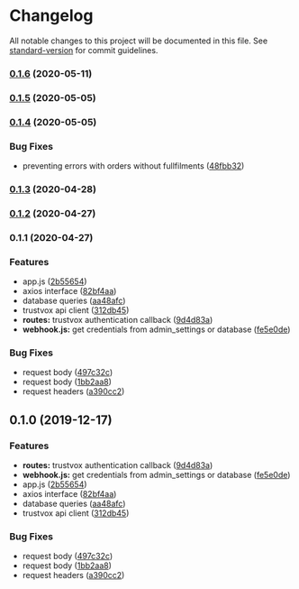 # Changelog

All notable changes to this project will be documented in this file. See [standard-version](https://github.com/conventional-changelog/standard-version) for commit guidelines.

### [0.1.6](https://github.com/ecomclub/app-trustvox/compare/v0.1.5...v0.1.6) (2020-05-11)

### [0.1.5](https://github.com/ecomclub/app-trustvox/compare/v0.1.4...v0.1.5) (2020-05-05)

### [0.1.4](https://github.com/ecomclub/app-trustvox/compare/v0.1.3...v0.1.4) (2020-05-05)


### Bug Fixes

* preventing errors with orders without fullfilments ([48fbb32](https://github.com/ecomclub/app-trustvox/commit/48fbb32ee39d4483cc3acd9579af62e1c8046a91))

### [0.1.3](https://github.com/ecomclub/app-trustvox/compare/v0.1.2...v0.1.3) (2020-04-28)

### [0.1.2](https://github.com/ecomclub/app-trustvox/compare/v0.1.1...v0.1.2) (2020-04-27)

### 0.1.1 (2020-04-27)


### Features

* app.js ([2b55654](https://github.com/ecomclub/app-trustvox/commit/2b556546b2d57d0beb3ab9bb69b3f256c0447ee5))
* axios interface ([82bf4aa](https://github.com/ecomclub/app-trustvox/commit/82bf4aa6ec5e88e4c42195963512a8f6b1917b60))
* database queries ([aa48afc](https://github.com/ecomclub/app-trustvox/commit/aa48afc232f91c2408241c44272a34cfe3556096))
* trustvox api client ([312db45](https://github.com/ecomclub/app-trustvox/commit/312db45d63a0e6571bfd8d64a04b29622bf8bf62))
* **routes:** trustvox authentication callback ([9d4d83a](https://github.com/ecomclub/app-trustvox/commit/9d4d83a5d1d40cd186fd97fa174928a537699d71))
* **webhook.js:** get credentials from admin_settings or database ([fe5e0de](https://github.com/ecomclub/app-trustvox/commit/fe5e0de76a4f0975a17f5bda7deacda122399be2))


### Bug Fixes

* request body ([497c32c](https://github.com/ecomclub/app-trustvox/commit/497c32c8e3979eb2bc8bf64a169522bbf63cb2b0))
* request body ([1bb2aa8](https://github.com/ecomclub/app-trustvox/commit/1bb2aa86a0e5d0c11b30557c8ffe60ed5edae31a))
* request headers ([a390cc2](https://github.com/ecomclub/app-trustvox/commit/a390cc276455682290fc79e42a5f55c3a3ddbbd3))

## 0.1.0 (2019-12-17)


### Features

* **routes:** trustvox authentication callback ([9d4d83a](https://github.com/ecomclub/app-trustvox/commit/9d4d83a5d1d40cd186fd97fa174928a537699d71))
* **webhook.js:** get credentials from admin_settings or database ([fe5e0de](https://github.com/ecomclub/app-trustvox/commit/fe5e0de76a4f0975a17f5bda7deacda122399be2))
* app.js ([2b55654](https://github.com/ecomclub/app-trustvox/commit/2b556546b2d57d0beb3ab9bb69b3f256c0447ee5))
* axios interface ([82bf4aa](https://github.com/ecomclub/app-trustvox/commit/82bf4aa6ec5e88e4c42195963512a8f6b1917b60))
* database queries ([aa48afc](https://github.com/ecomclub/app-trustvox/commit/aa48afc232f91c2408241c44272a34cfe3556096))
* trustvox api client ([312db45](https://github.com/ecomclub/app-trustvox/commit/312db45d63a0e6571bfd8d64a04b29622bf8bf62))


### Bug Fixes

* request body ([497c32c](https://github.com/ecomclub/app-trustvox/commit/497c32c8e3979eb2bc8bf64a169522bbf63cb2b0))
* request body ([1bb2aa8](https://github.com/ecomclub/app-trustvox/commit/1bb2aa86a0e5d0c11b30557c8ffe60ed5edae31a))
* request headers ([a390cc2](https://github.com/ecomclub/app-trustvox/commit/a390cc276455682290fc79e42a5f55c3a3ddbbd3))
